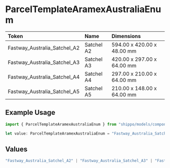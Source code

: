 # ParcelTemplateAramexAustraliaEnum

|Token | Name | Dimensions|
|:---|:---|:---|
| Fastway_Australia_Satchel_A2 | Satchel A2 | 594.00 x 420.00 x 48.00 mm|
| Fastway_Australia_Satchel_A3 | Satchel A3 | 420.00 x 297.00 x 64.00 mm|
| Fastway_Australia_Satchel_A4 | Satchel A4 | 297.00 x 210.00 x 64.00 mm|
| Fastway_Australia_Satchel_A5 | Satchel A5 | 210.00 x 148.00 x 64.00 mm|


## Example Usage

```typescript
import { ParcelTemplateAramexAustraliaEnum } from "shippo/models/components";

let value: ParcelTemplateAramexAustraliaEnum = "Fastway_Australia_Satchel_A3";
```

## Values

```typescript
"Fastway_Australia_Satchel_A2" | "Fastway_Australia_Satchel_A3" | "Fastway_Australia_Satchel_A4" | "Fastway_Australia_Satchel_A5"
```